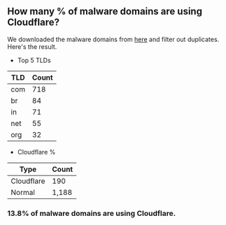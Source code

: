 ## How many % of malware domains are using Cloudflare?


We downloaded the malware domains from [here](https://urlhaus.abuse.ch) and filter out duplicates.
Here's the result.


[//]: # (start replacement)


- Top 5 TLDs

| TLD | Count |
| --- | --- |
| com | 718 |
| br | 84 |
| in | 71 |
| net | 55 |
| org | 32 |


- Cloudflare %

| Type | Count |
| --- | --- |
| Cloudflare | 190 |
| Normal | 1,188 |


### 13.8% of malware domains are using Cloudflare.